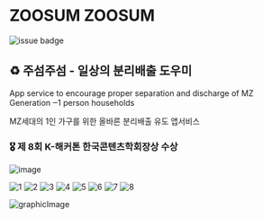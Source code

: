 # ZOOSUM ZOOSUM
![issue badge](https://img.shields.io/badge/platform-Android-brightgreen)

## ♻️ 주섬주섬 - 일상의 분리배출 도우미

App service to encourage proper separation and discharge of MZ Generation ‒1 person households

MZ세대의 1인 가구를 위한 올바른 분리배출 유도 앱서비스

### 🎖 제 8회 K-해커톤 한국콘텐츠학회장상 수상


![image](https://user-images.githubusercontent.com/52696359/98488830-aa123900-226e-11eb-944a-34a18f9eac3d.png)

![1](https://user-images.githubusercontent.com/52696359/110216109-aa56d400-7ef0-11eb-9d4a-5f8786d81a70.png)
![2](https://user-images.githubusercontent.com/52696359/110216114-adea5b00-7ef0-11eb-80e3-5b7deda23e4f.png)
![3](https://user-images.githubusercontent.com/52696359/110216117-b0e54b80-7ef0-11eb-9d7a-a70363671a11.png)
![4](https://user-images.githubusercontent.com/52696359/110216136-cbb7c000-7ef0-11eb-98c9-ad88b6f371a7.png)
![5](https://user-images.githubusercontent.com/52696359/110216138-cf4b4700-7ef0-11eb-932c-6fc8031cb25b.png)
![6](https://user-images.githubusercontent.com/52696359/110216141-d1ada100-7ef0-11eb-9351-3d7054a8e5f0.png)
![7](https://user-images.githubusercontent.com/52696359/110216143-d3776480-7ef0-11eb-8614-816d9a2dcf44.png)
![8](https://user-images.githubusercontent.com/52696359/110216145-d5412800-7ef0-11eb-8022-1b13c5e25cbf.png)


![graphicImage](https://user-images.githubusercontent.com/52696359/110216146-d70aeb80-7ef0-11eb-8a48-a621ee1e4a93.png)
